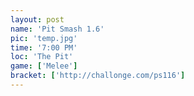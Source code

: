 ```yaml
---
layout: post
name: 'Pit Smash 1.6'
pic: 'temp.jpg'
time: '7:00 PM'
loc: 'The Pit'
game: ['Melee']
bracket: ['http://challonge.com/ps116']
---
```

